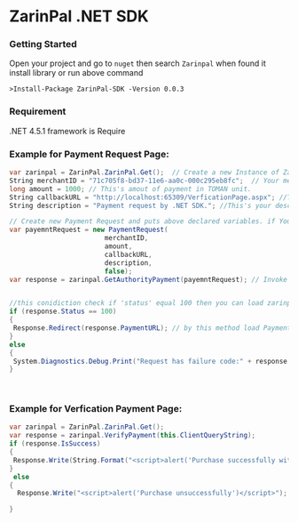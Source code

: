 # ZarinPal .NET SDK 


### Getting Started
Open your project and go to `nuget` then search `Zarinpal` when found it install library or run above command 

`>Install-Package ZarinPal-SDK -Version 0.0.3`


### Requirement
 .NET 4.5.1 framework is Require

### Example for Payment Request Page:
```C#
var zarinpal = ZarinPal.ZarinPal.Get();  // Create a new Instance of ZarinPal by Get() method.
String merchantID = "71c705f8-bd37-11e6-aa0c-000c295eb8fc";  // Your merchant id.
long amount = 1000; // This's amout of payment in TOMAN unit.
String callbackURL = "http://localhost:65309/VerficationPage.aspx"; //This's is your callback url that payment result       (success or failure payment) redirect to it.
String description = "Payment request by .NET SDK."; //This's your description of payment.

// Create new Payment Request and puts above declared variables. if You will use `sandbox` set true value in last argument.
var payemntRequest = new PaymentRequest(
                        merchantID, 
                        amount, 
                        callbackURL, 
                        description, 
                        false);
var response = zarinpal.GetAuthorityPayment(payemntRequest); // Invoke this method that get Authority to you if your payment request be correct.


//this conidiction check if 'status' equal 100 then you can load zarinpal payment gateway page 
if (response.Status == 100)
{
 Response.Redirect(response.PaymentURL); // by this method load Payment page
}
else
{
 System.Diagnostics.Debug.Print("Request has failure code:" + response.Status);
}
        
        
```

### Example for Verfication Payment Page:
```C#
var zarinpal = ZarinPal.ZarinPal.Get();
var response = zarinpal.VerifyPayment(this.ClientQueryString);
if (response.IsSuccess)
{
 Response.Write(String.Format("<script>alert('Purchase successfully with ref transaction {0}')</script>",   response.RefID));
}
 else
{
  Response.Write("<script>alert('Purchase unsuccessfully')</script>");

}
```

